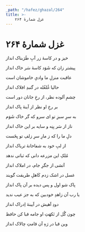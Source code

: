 ```yaml
---
_path: "/hafez/ghazal/264"
title: >-
    غزل شمارهٔ ۲۶۴
---
```

# غزل شمارهٔ ۲۶۴

<div class="b" id="bn1"><div class="m1"><p>خیز و در کاسهٔ زر آبِ طَرَبناک انداز</p></div>
<div class="m2"><p>پیشتر زان که شَوَد کاسهٔ سَر خاک انداز</p></div></div>
<div class="b" id="bn2"><div class="m1"><p>عاقبت منزلِ ما وادیِ خاموشان است</p></div>
<div class="m2"><p>حالیا غُلغُله در گنبدِ افلاک انداز</p></div></div>
<div class="b" id="bn3"><div class="m1"><p>چشمِ آلوده نظر، از رخِ جانان دور است</p></div>
<div class="m2"><p>بر رخِ او نظر از آینهٔ پاک انداز</p></div></div>
<div class="b" id="bn4"><div class="m1"><p>به سرِ سبزِ تو ای سرو که گر خاک شَوَم</p></div>
<div class="m2"><p>ناز از سَر بِنِه و سایه بر این خاک انداز</p></div></div>
<div class="b" id="bn5"><div class="m1"><p>دلِ ما را که ز مارِ سرِ زلفِ تو بِخَست</p></div>
<div class="m2"><p>از لبِ خود به شفاخانهٔ تریاک انداز</p></div></div>
<div class="b" id="bn6"><div class="m1"><p>مُلکِ این مزرعه دانی که ثباتی ندهد</p></div>
<div class="m2"><p>آتشی از جگرِ جام، در املاک انداز</p></div></div>
<div class="b" id="bn7"><div class="m1"><p>غسل در اشک زدم کَاهلِ طریقت گویند</p></div>
<div class="m2"><p>پاک شو اول و پس دیده بر آن پاک انداز</p></div></div>
<div class="b" id="bn8"><div class="m1"><p>یا رب آن زاهدِ خودبین که به جز عیب ندید</p></div>
<div class="m2"><p>دودِ آهیش در آیینهٔ اِدراک انداز</p></div></div>
<div class="b" id="bn9"><div class="m1"><p>چون گُل از نَکهَتِ او جامه قبا کن حافظ</p></div>
<div class="m2"><p>وین قبا در رَهِ آن قامتِ چالاک انداز</p></div></div>
